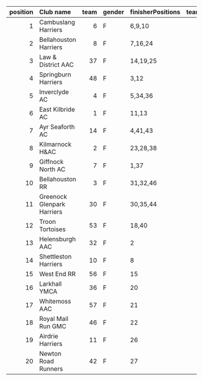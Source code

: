 |   position | Club name                  |   team | gender   | finisherPositions   |   teamPoints |   penaltyPoints |   totalPoints |   totalFinishers | Website                                    |
|-----------:|:---------------------------|-------:|:---------|:--------------------|-------------:|----------------:|--------------:|-----------------:|:-------------------------------------------|
|          1 | Cambuslang Harriers        |      6 | F        | 6,9,10              |           25 |               0 |            25 |                5 | https://cambuslangharriers.org/            |
|          2 | Bellahouston Harriers      |      8 | F        | 7,16,24             |           47 |               0 |            47 |                6 | http://www.bellahoustonharriers.co.uk/     |
|          3 | Law & District AAC         |     37 | F        | 14,19,25            |           58 |               0 |            58 |                3 | http://www.lawaac.co.uk/                   |
|          4 | Springburn Harriers        |     48 | F        | 3,12                |           15 |              58 |            73 |                2 | https://www.springburnharriers.co.uk/      |
|          5 | Inverclyde AC              |      4 | F        | 5,34,36             |           75 |               0 |            75 |                4 | https://www.inverclydeac.org/              |
|          6 | East Kilbride AC           |      1 | F        | 11,13               |           24 |              58 |            82 |                2 | http://www.ekac.org.uk/                    |
|          7 | Ayr Seaforth AC            |     14 | F        | 4,41,43             |           88 |               0 |            88 |                3 | https://www.ayrseaforth.co.uk/             |
|          8 | Kilmarnock H&AC            |      2 | F        | 23,28,38            |           89 |               0 |            89 |                3 | http://www.kilmarnockharriers.com/         |
|          9 | Giffnock North AC          |      7 | F        | 1,37                |           38 |              58 |            96 |                2 | https://www.giffnocknorth.co.uk/           |
|         10 | Bellahouston RR            |      3 | F        | 31,32,46            |          109 |               0 |           109 |                3 | https://www.bellahoustonroadrunners.co.uk/ |
|         11 | Greenock Glenpark Harriers |     30 | F        | 30,35,44            |          109 |               0 |           109 |                5 | https://greenockglenparkharriers.com/      |
|         12 | Troon Tortoises            |     53 | F        | 18,40               |           58 |              58 |           116 |                2 | http://troontortoises.co.uk                |
|         13 | Helensburgh AAC            |     32 | F        | 2                   |            2 |             116 |           118 |                1 | nan                                        |
|         14 | Shettleston Harriers       |     10 | F        | 8                   |            8 |             116 |           124 |                1 | http://shettlestonharriers.org.uk/         |
|         15 | West End RR                |     56 | F        | 15                  |           15 |             116 |           131 |                1 | https://www.westendroadrunners.co.uk/      |
|         16 | Larkhall YMCA              |     36 | F        | 20                  |           20 |             116 |           136 |                1 | https://www.larkhallymcaharriers.org       |
|         17 | Whitemoss AAC              |     57 | F        | 21                  |           21 |             116 |           137 |                1 | https://whitemossaac.co.uk/                |
|         18 | Royal Mail Run GMC         |     46 | F        | 22                  |           22 |             116 |           138 |                1 | https://www.facebook.com/royalmailrungmc/  |
|         19 | Airdrie Harriers           |     11 | F        | 26                  |           26 |             116 |           142 |                1 | http://airdrieharriers.org/                |
|         20 | Newton Road Runners        |     42 | F        | 27                  |           27 |             116 |           143 |                1 | https://www.newton-roadrunners.com/        |